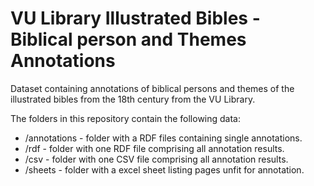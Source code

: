 # VU Library Illustrated Bibles - Biblical person and Themes Annotations #
Dataset containing  annotations of biblical persons and themes of the illustrated bibles from the 18th century from the VU Library.

The folders in this repository contain the following data:

* /annotations - folder with a RDF files containing single annotations.
* /rdf - folder with one RDF file comprising all annotation results.
* /csv - folder with one CSV file comprising all annotation results.
* /sheets - folder with a excel sheet listing pages unfit for annotation.
